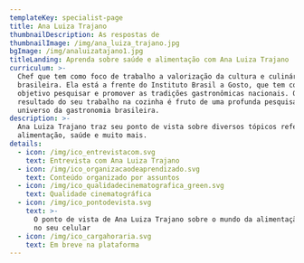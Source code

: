 ```yaml
---
templateKey: specialist-page
title: Ana Luiza Trajano
thumbnailDescription: As respostas de
thumbnailImage: /img/ana_luiza_trajano.jpg
bgImage: /img/analuizatajano1.jpg
titleLanding: Aprenda sobre saúde e alimentação com Ana Luiza Trajano
curriculum: >-
  Chef que tem como foco de trabalho a valorização da cultura e culinária
  brasileira. Ela está a frente do Instituto Brasil a Gosto, que tem como
  objetivo pesquisar e promover as tradições gastronômicas nacionais. O
  resultado do seu trabalho na cozinha é fruto de uma profunda pesquisa pelo
  universo da gastronomia brasileira.
description: >-
  Ana Luiza Trajano traz seu ponto de vista sobre diversos tópicos referentes à
  alimentação, saúde e muito mais.
details:
  - icon: /img/ico_entrevistacom.svg
    text: Entrevista com Ana Luiza Trajano
  - icon: /img/ico_organizacaodeaprendizado.svg
    text: Conteúdo organizado por assuntos
  - icon: /img/ico_qualidadecinematografica_green.svg
    text: Qualidade cinematográfica
  - icon: /img/ico_pontodevista.svg
    text: >-
      O ponto de vista de Ana Luiza Trajano sobre o mundo da alimentação direto
      no seu celular
  - icon: /img/ico_cargahoraria.svg
    text: Em breve na plataforma
---
```


